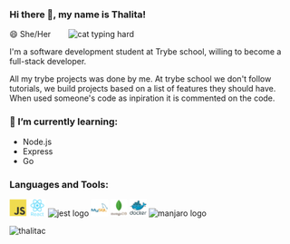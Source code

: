 ### Hi there 👋, my name is Thalita!
😄 She/Her
<img align="right" width="400" alt="cat typing hard" src="https://media.giphy.com/media/lJNoBCvQYp7nq/giphy.gif"/>

I'm a software development student at Trybe school, willing to become a full-stack developer.

All my trybe projects was done by me. At trybe school we don't follow tutorials, we build projects based on a list of features they should have. When used someone's code as inpiration it is commented on the code.

### 🌱 I’m currently learning:
- Node.js
- Express
- Go 


### Languages and Tools:
<p align="left">
<img height="30" alt="js logo" src="https://raw.githubusercontent.com/devicons/devicon/master/icons/javascript/javascript-original.svg">
<img height="30" alt="react logo" src="https://raw.githubusercontent.com/devicons/devicon/master/icons/react/react-original-wordmark.svg">
<img height="30" alt="jest logo" src="https://www.vectorlogo.zone/logos/jestjsio/jestjsio-icon.svg">
<img height="30" alt="mysql logo" src="https://raw.githubusercontent.com/devicons/devicon/master/icons/mysql/mysql-original-wordmark.svg">
<img height="30" alt="mongo logo" src="https://raw.githubusercontent.com/devicons/devicon/master/icons/mongodb/mongodb-original-wordmark.svg">
<img height="30" alt="docker logo" src="https://raw.githubusercontent.com/devicons/devicon/master/icons/docker/docker-original-wordmark.svg">
<img height="30" alt="manjaro logo" src="https://upload.wikimedia.org/wikipedia/commons/3/3e/Manjaro-logo.svg">
</p>

<p><img align="left" src="https://github-readme-stats.vercel.app/api?username=ThalitaC&count_private=true&show_icons=true&theme=dark" alt="thalitac" /></p>
 
<!--
**ThalitaC/ThalitaC** is a ✨ _special_ ✨ repository because its `README.md` (this file) appears on your GitHub profile.

Here are some ideas to get you started:

- 🔭 I’m currently working on ...
- 🌱 I’m currently learning ...
- 👯 I’m looking to collaborate on ...
- 🤔 I’m looking for help with ...
- 💬 Ask me about ...
- 📫 How to reach me: ...
- ⚡ Fun fact: ...


<p><img align="left" src="https://github-readme-stats.vercel.app/api/top-langs/?username=thalitac&layout=compact&theme=dark" alt="thalitac" /></p>
-->
